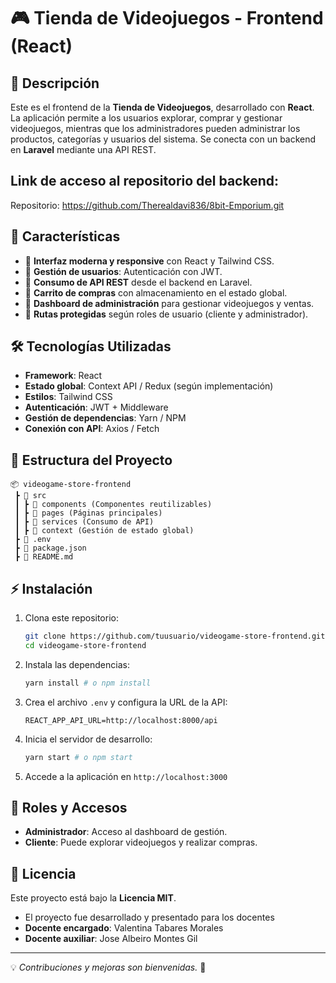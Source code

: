 # 🎮 Tienda de Videojuegos - Frontend (React)

## 📌 Descripción
Este es el frontend de la **Tienda de Videojuegos**, desarrollado con **React**. La aplicación permite a los usuarios explorar, comprar y gestionar videojuegos, mientras que los administradores pueden administrar los productos, categorías y usuarios del sistema. Se conecta con un backend en **Laravel** mediante una API REST.

## Link de acceso al repositorio del backend:
Repositorio: https://github.com/Therealdavi836/8bit-Emporium.git

## 🚀 Características
- 🔹 **Interfaz moderna y responsive** con React y Tailwind CSS.
- 🔹 **Gestión de usuarios**: Autenticación con JWT.
- 🔹 **Consumo de API REST** desde el backend en Laravel.
- 🔹 **Carrito de compras** con almacenamiento en el estado global.
- 🔹 **Dashboard de administración** para gestionar videojuegos y ventas.
- 🔹 **Rutas protegidas** según roles de usuario (cliente y administrador).

## 🛠️ Tecnologías Utilizadas
- **Framework**: React
- **Estado global**: Context API / Redux (según implementación)
- **Estilos**: Tailwind CSS
- **Autenticación**: JWT + Middleware
- **Gestión de dependencias**: Yarn / NPM
- **Conexión con API**: Axios / Fetch

## 📂 Estructura del Proyecto
```
📦 videogame-store-frontend
 ┣ 📂 src
 ┃ ┣ 📂 components (Componentes reutilizables)
 ┃ ┣ 📂 pages (Páginas principales)
 ┃ ┣ 📂 services (Consumo de API)
 ┃ ┣ 📂 context (Gestión de estado global)
 ┣ 📜 .env
 ┣ 📜 package.json
 ┣ 📜 README.md
```

## ⚡ Instalación
1. Clona este repositorio:
   ```bash
   git clone https://github.com/tuusuario/videogame-store-frontend.git
   cd videogame-store-frontend
   ```
2. Instala las dependencias:
   ```bash
   yarn install # o npm install
   ```
3. Crea el archivo `.env` y configura la URL de la API:
   ```env
   REACT_APP_API_URL=http://localhost:8000/api
   ```
4. Inicia el servidor de desarrollo:
   ```bash
   yarn start # o npm start
   ```
5. Accede a la aplicación en `http://localhost:3000`

## 👤 Roles y Accesos
- **Administrador**: Acceso al dashboard de gestión.
- **Cliente**: Puede explorar videojuegos y realizar compras.

## 📜 Licencia
Este proyecto está bajo la **Licencia MIT**.
- El proyecto fue desarrollado y presentado para los docentes
- **Docente encargado**: Valentina Tabares Morales
- **Docente auxiliar**: Jose Albeiro Montes Gil
---
💡 *Contribuciones y mejoras son bienvenidas.* 🚀

